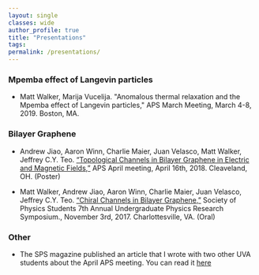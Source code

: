 ```yaml
---
layout: single
classes: wide
author_profile: true
title: "Presentations"
tags:
permalink: /presentations/
---
```

### Mpemba effect of Langevin particles
 
 * Matt Walker, Marija Vucelija. "Anomalous thermal relaxation and the Mpemba effect of Langevin particles," APS March Meeting, March 4-8, 2019. Boston, MA.


### Bilayer Graphene

* Andrew Jiao, Aaron Winn, Charlie Maier, Juan Velasco, Matt Walker, Jeffrey C.Y. Teo. [“Topological Channels in Bilayer Graphene in Electric and Magnetic Fields,”](https://drive.google.com/file/d/1DzDxosOYDxYiZ4dMJlk3bm9bDyQzf2OH/view) APS April meeting, April 16th, 2018. Cleaveland, OH. (Poster)

* Matt Walker, Andrew Jiao, Aaron Winn, Charlie Maier, Juan Velasco, Jeffrey C.Y. Teo. [“Chiral Channels in Bilayer Graphene,”](https://drive.google.com/file/d/1ye8xRL-MHZkFFbEGqYR8Cc0ND_dw7mjI/view)  Society of Physics Students 7th Annual Undergraduate Physics Research Symposium., November 3rd, 2017. Charlottesville, VA. (Oral)

### Other
* The SPS magazine published an article that I wrote with two other UVA students about the April APS meeting. You can read it [here](https://www.sigmapisigma.org/meetings/meeting-notes/weekend-columbus)